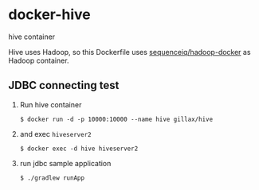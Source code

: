 # docker-hive
hive container

Hive uses Hadoop, so this Dockerfile uses [sequenceiq/hadoop-docker](https://github.com/sequenceiq/hadoop-docker) as Hadoop container.


## JDBC connecting test

1. Run hive container

	```
	$ docker run -d -p 10000:10000 --name hive gillax/hive
	```

1. and exec `hiveserver2`

	```
	$ docker exec -d hive hiveserver2
	```

1. run jdbc sample application

	```
	$ ./gradlew runApp
	```
